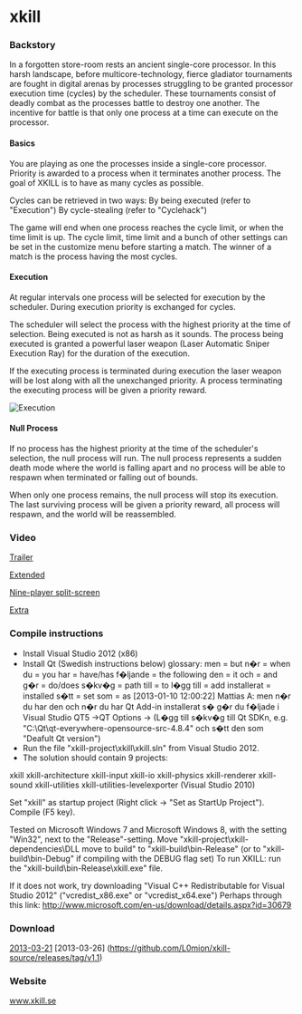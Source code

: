 xkill
========

### Backstory

In a forgotten store-room rests an ancient single-core processor. In this harsh landscape, before multicore-technology, fierce gladiator tournaments are fought in digital arenas by processes struggling to be granted processor execution time (cycles) by the scheduler. These tournaments consist of deadly combat as the processes battle to destroy one another. The incentive for battle is that only one process at a time can execute on the processor.

#### Basics

You are playing as one the processes inside a single-core processor. Priority is awarded to a process when it terminates another process. The goal of XKILL is to have as many cycles as possible.

Cycles can be retrieved in two ways:
By being executed (refer to "Execution")
By cycle-stealing (refer to "Cyclehack")

The game will end when one process reaches the cycle limit, or when the time limit is up. The cycle limit, time limit and a bunch of other settings can be set in the customize menu before starting a match. The winner of a match is the process having the most cycles.

#### Execution

At regular intervals one process will be selected for execution by the scheduler. During execution priority is exchanged for cycles. 

The scheduler will select the process with the highest priority at the time of selection. Being executed is not as harsh as it sounds. The process being executed is granted a powerful laser weapon (Laser Automatic Sniper Execution Ray) for the duration of the execution. 

If the executing process is terminated during execution the laser weapon will be lost along with all the unexchanged priority. A process terminating the executing process will be given a priority reward.

![Execution](http://i.imgur.com/wQxX28U.png)

#### Null Process
If no process has the highest priority at the time of the scheduler's selection, the null process will run. The null process represents a sudden death mode where the world is falling apart and no process will be able to respawn when terminated or falling out of bounds.

When only one process remains, the null process will stop its execution. The last surviving process will be given a priority reward, all process will respawn, and the world will be reassembled.

### Video

[Trailer](https://www.youtube.com/watch?v=b_UdIwGUgd0)

[Extended](https://www.youtube.com/watch?v=95hpfTjSltI)

[Nine-player split-screen](https://www.youtube.com/watch?v=hhSkEy9xeMQ)

[Extra](https://www.youtube.com/watch?v=t3NxIC61-HQ)

### Compile instructions
* Install Visual Studio 2012 (x86)
* Install Qt (Swedish instructions below)
glossary:
men = but
n�r = when
du = you
har = have/has
f�ljande = the following
den = it
och = and
g�r = do/does
s�kv�g = path
till = to
l�gg till = add
installerat = installed
s�tt = set
som = as
[2013-01-10 12:00:22] Mattias A: men n�r du har den och n�r du har Qt Add-in installerat s� g�r du f�ljade i Visual Studio
QT5 ->QT Options -> (L�gg till s�kv�g till Qt SDKn, e.g. "C:\Qt\qt-everywhere-opensource-src-4.8.4" och s�tt den som "Deafult Qt version")
* Run the file "xkill-project\xkill\xkill.sln" from Visual Studio 2012.
* The solution should contain 9 projects:

xkill
xkill-architecture
xkill-input
xkill-io
xkill-physics
xkill-renderer
xkill-sound
xkill-utilities
xkill-utilities-levelexporter (Visual Studio 2010)

Set "xkill" as startup project (Right click -> "Set as StartUp Project").
Compile (F5 key).

Tested on Microsoft Windows 7 and Microsoft Windows 8, with the setting "Win32", next to the "Release"-setting.
Move "xkill-project\xkill-dependencies\DLL move to build" to "xkill-build\bin-Release" (or to "xkill-build\bin-Debug" if compiling with the DEBUG flag set)
To run XKILL: run the "xkill-build\bin-Release\xkill.exe" file.

If it does not work, try downloading "Visual C++ Redistributable for Visual Studio 2012" ("vcredist_x86.exe" or "vcredist_x64.exe")
Perhaps through this link: http://www.microsoft.com/en-us/download/details.aspx?id=30679

### Download

[2013-03-21](https://github.com/L0mion/xkill-source/releases/tag/v1.0)
[2013-03-26] (https://github.com/L0mion/xkill-source/releases/tag/v1.1)

### Website
www.xkill.se
